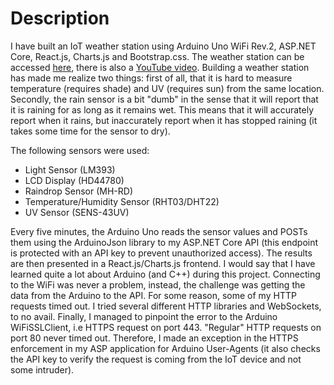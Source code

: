 # Description
I have built an IoT weather station using Arduino Uno WiFi Rev.2, ASP.NET Core, React.js, Charts.js and Bootstrap.css. The weather station can be accessed [here](https://iot.sommarvind.tech/), there is also a [YouTube video](https://youtube.com/watch?v=0aYAbL72kJo). Building a weather station has made me realize two things: first of all, that it is hard to measure temperature (requires shade) and UV (requires sun) from the same location. Secondly, the rain sensor is a bit "dumb" in the sense that it will report that it is raining for as long as it remains wet. This means that it will accurately report when it rains, but inaccurately report when it has stopped raining (it takes some time for the sensor to dry).

The following sensors were used:

* Light Sensor (LM393)
* LCD Display (HD44780)
* Raindrop Sensor (MH-RD)
* Temperature/Humidity Sensor (RHT03/DHT22)
* UV Sensor (SENS-43UV)

Every five minutes, the Arduino Uno reads the sensor values and POSTs them using the ArduinoJson library to my ASP.NET Core API (this endpoint is protected with an API key to prevent unauthorized access). The results are then presented in a React.js/Charts.js frontend. I would say that I have learned quite a lot about Arduino (and C++) during this project. Connecting to the WiFi was never a problem, instead, the challenge was getting the data from the Arduino to the API. For some reason, some of my HTTP requests timed out. I tried several different HTTP libraries and WebSockets, to no avail. Finally, I managed to pinpoint the error to the Arduino WiFiSSLClient, i.e HTTPS request on port 443. "Regular" HTTP requests on port 80 never timed out. Therefore, I made an exception in the HTTPS enforcement in my ASP application for Arduino User-Agents (it also checks the API key to verify the request is coming from the IoT device and not some intruder). 